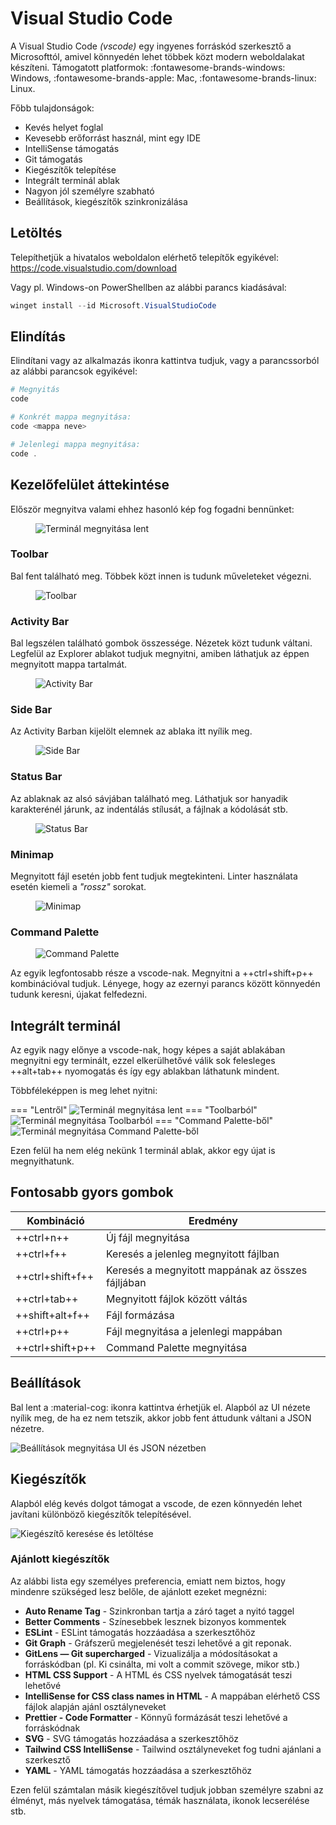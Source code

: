# Visual Studio Code

A Visual Studio Code *(vscode)* egy ingyenes forráskód szerkesztő a Microsofttól, amivel könnyedén lehet többek közt modern weboldalakat készíteni. Támogatott platformok: :fontawesome-brands-windows: Windows, :fontawesome-brands-apple: Mac, :fontawesome-brands-linux: Linux.

Főbb tulajdonságok:

- Kevés helyet foglal
- Kevesebb erőforrást használ, mint egy IDE
- IntelliSense támogatás
- Git támogatás
- Kiegészítők telepítése
- Integrált terminál ablak
- Nagyon jól személyre szabható
- Beállítások, kiegészítők szinkronizálása

## Letöltés

Telepíthetjük a hivatalos weboldalon elérhető telepítők egyikével: https://code.visualstudio.com/download

Vagy pl. Windows-on PowerShellben az alábbi parancs kiadásával:

```powershell
winget install --id Microsoft.VisualStudioCode
```

## Elindítás

Elindítani vagy az alkalmazás ikonra kattintva tudjuk, vagy a parancssorból az alábbi parancsok egyikével:

```powershell
# Megnyitás
code

# Konkrét mappa megnyitása:
code <mappa neve>

# Jelenlegi mappa megnyitása:
code .
```

## Kezelőfelület áttekintése

Először megnyitva valami ehhez hasonló kép fog fogadni bennünket:

<figure>
    <img src="./welcome-page.png" alt="Terminál megnyitása lent"/>
</figure>

### Toolbar

Bal fent található meg. Többek közt innen is tudunk műveleteket végezni.

<figure>
    <img src="./toolbar.png" alt="Toolbar"/>
</figure>

### Activity Bar

Bal legszélen található gombok összessége. Nézetek közt tudunk váltani. Legfelül az Explorer ablakot tudjuk megnyitni, amiben láthatjuk az éppen megnyitott mappa tartalmát.

<figure>
    <img src="./activity-bar.png" alt="Activity Bar"/>
</figure>

### Side Bar

Az Activity Barban kijelölt elemnek az ablaka itt nyílik meg.

<figure>
    <img src="./side-bar.png" alt="Side Bar"/>
</figure>

### Status Bar

Az ablaknak az alsó sávjában található meg. Láthatjuk sor hanyadik karakterénél járunk, az indentálás stílusát, a fájlnak a kódolását stb.

<figure>
    <img src="./status-bar.png" alt="Status Bar"/>
</figure>

### Minimap

Megnyitott fájl esetén jobb fent tudjuk megtekinteni. Linter használata esetén kiemeli a *"rossz"* sorokat.

<figure>
    <img src="./minimap.png" alt="Minimap"/>
</figure>

### Command Palette

<figure>
    <img src="./command-palette.gif" alt="Command Palette"/>
</figure>

Az egyik legfontosabb része a vscode-nak. Megnyitni a ++ctrl+shift+p++ kombinációval tudjuk. Lényege, hogy az ezernyi parancs között könnyedén tudunk keresni, újakat felfedezni.

## Integrált terminál

Az egyik nagy előnye a vscode-nak, hogy képes a saját ablakában megnyitni egy terminált, ezzel elkerülhetővé válik sok felesleges ++alt+tab++ nyomogatás és így egy ablakban láthatunk mindent.

Többféleképpen is meg lehet nyitni:

=== "Lentről"
    ![Terminál megnyitása lent](vscode/open-terminal-1.gif)
=== "Toolbarból"
    ![Terminál megnyitása Toolbarból](vscode/open-terminal-2.gif)
=== "Command Palette-ből"
    ![Terminál megnyitása Command Palette-ből](vscode/open-terminal-3.gif)

Ezen felül ha nem elég nekünk 1 terminál ablak, akkor egy újat is megnyithatunk.

## Fontosabb gyors gombok

| Kombináció | Eredmény |
| - | - |
| ++ctrl+n++ | Új fájl megnyitása |
| ++ctrl+f++ | Keresés a jelenleg megnyitott fájlban |
| ++ctrl+shift+f++ | Keresés a megnyitott mappának az összes fájljában |
| ++ctrl+tab++ | Megnyitott fájlok között váltás |
| ++shift+alt+f++ | Fájl formázása |
| ++ctrl+p++ | Fájl megnyitása a jelenlegi mappában |
| ++ctrl+shift+p++ | Command Palette megnyitása |

## Beállítások

Bal lent a :material-cog: ikonra kattintva érhetjük el. Alapból az UI nézete nyílik meg, de ha ez nem tetszik, akkor jobb fent áttudunk váltani a JSON nézetre.

![Beállítások megnyitása UI és JSON nézetben](vscode/settings-ui-json.gif)

## Kiegészítők

Alapból elég kevés dolgot támogat a vscode, de ezen könnyedén lehet javítani különböző kiegészítők telepítésével.

![Kiegészítő keresése és letöltése](vscode/extension-search-install.gif)

### Ajánlott kiegészítők

Az alábbi lista egy személyes preferencia, emiatt nem biztos, hogy mindenre szükséged lesz belőle, de ajánlott ezeket megnézni:

- **Auto Rename Tag** - Szinkronban tartja a záró taget a nyitó taggel
- **Better Comments** - Színesebbek lesznek bizonyos kommentek
- **ESLint** - ESLint támogatás hozzáadása a szerkesztőhöz
- **Git Graph** - Gráfszerű megjelenését teszi lehetővé a git reponak.
- **GitLens — Git supercharged** - Vizualizálja a módosításokat a forráskódban (pl. Ki csinálta, mi volt a commit szövege, mikor stb.)
- **HTML CSS Support** - A HTML és CSS nyelvek támogatását teszi lehetővé
- **IntelliSense for CSS class names in HTML** - A mappában elérhető CSS fájlok alapján ajánl osztályneveket
- **Prettier - Code Formatter** - Könnyű formázását teszi lehetővé a forráskódnak
- **SVG** - SVG támogatás hozzáadása a szerkesztőhöz
- **Tailwind CSS IntelliSense** - Tailwind osztályneveket fog tudni ajánlani a szerkesztő
- **YAML** - YAML támogatás hozzáadása a szerkesztőhöz

Ezen felül számtalan másik kiegészítővel tudjuk jobban személyre szabni az élményt, más nyelvek támogatása, témák használata, ikonok lecserélése stb.
